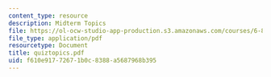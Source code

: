```yaml
---
content_type: resource
description: Midterm Topics
file: https://ol-ocw-studio-app-production.s3.amazonaws.com/courses/6-827-multithreaded-parallelism-languages-and-compilers-fall-2002/f610e91772671b0c8388a5687968b395_quiztopics.pdf
file_type: application/pdf
resourcetype: Document
title: quiztopics.pdf
uid: f610e917-7267-1b0c-8388-a5687968b395
---
```

